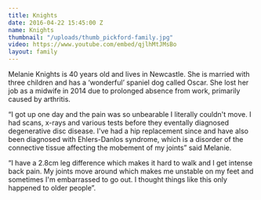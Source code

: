 ```yaml
---
title: Knights
date: 2016-04-22 15:45:00 Z
name: Knights
thumbnail: "/uploads/thumb_pickford-family.jpg"
video: https://www.youtube.com/embed/qjlhMtJMsBo
layout: family
---
```


Melanie Knights is 40 years old and lives in Newcastle. She is married with three children and has a ‘wonderful’ spaniel dog called Oscar. She lost her job as a midwife in 2014 due to prolonged absence from work, primarily caused by arthritis.

“I got up one day and the pain was so unbearable I literally couldn't move. I had scans, x-rays and various tests before they eventally diagnosed degenerative disc disease. I've had a hip replacement since and have also been diagnosed with Ehlers-Danlos syndrome, which is a disorder of the connective tissue affecting the mobement of my joints” said Melanie.

“I have a 2.8cm leg difference which makes it hard to walk and I get intense back pain. My joints move around which makes me unstable on my feet and sometimes I'm embarrassed to go out. I thought things like this only happened to older people”.